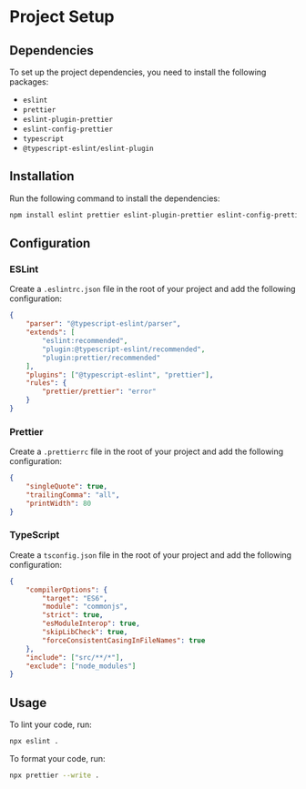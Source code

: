 # Project Setup

## Dependencies

To set up the project dependencies, you need to install the following packages:

- `eslint`
- `prettier`
- `eslint-plugin-prettier`
- `eslint-config-prettier`
- `typescript`
- `@typescript-eslint/eslint-plugin`

## Installation

Run the following command to install the dependencies:

```bash
npm install eslint prettier eslint-plugin-prettier eslint-config-prettier typescript @typescript-eslint/eslint-plugin --save-dev
```

## Configuration

### ESLint

Create a `.eslintrc.json` file in the root of your project and add the following configuration:

```json
{
    "parser": "@typescript-eslint/parser",
    "extends": [
        "eslint:recommended",
        "plugin:@typescript-eslint/recommended",
        "plugin:prettier/recommended"
    ],
    "plugins": ["@typescript-eslint", "prettier"],
    "rules": {
        "prettier/prettier": "error"
    }
}
```

### Prettier

Create a `.prettierrc` file in the root of your project and add the following configuration:

```json
{
    "singleQuote": true,
    "trailingComma": "all",
    "printWidth": 80
}
```

### TypeScript

Create a `tsconfig.json` file in the root of your project and add the following configuration:

```json
{
    "compilerOptions": {
        "target": "ES6",
        "module": "commonjs",
        "strict": true,
        "esModuleInterop": true,
        "skipLibCheck": true,
        "forceConsistentCasingInFileNames": true
    },
    "include": ["src/**/*"],
    "exclude": ["node_modules"]
}
```

## Usage

To lint your code, run:

```bash
npx eslint .
```

To format your code, run:

```bash
npx prettier --write .
```